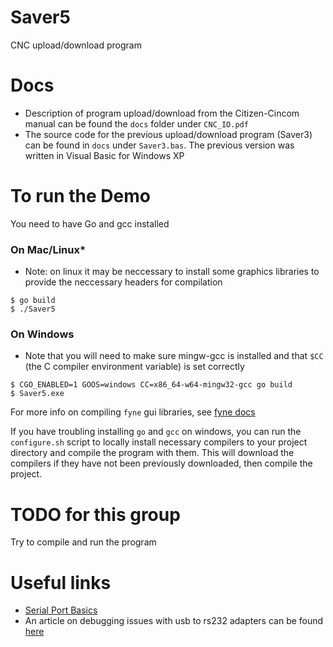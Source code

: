 # Saver5
CNC upload/download program

# Docs
- Description of program upload/download from the Citizen-Cincom manual can be found the `docs` folder under `CNC_IO.pdf`
- The source code for the previous upload/download program (Saver3) can be found in `docs` under `Saver3.bas`. The previous version was written in Visual Basic for Windows XP

# To run the Demo
You need to have Go and gcc installed

### On Mac/Linux*
- Note: on linux it may be neccessary to install some graphics libraries to provide the neccessary headers for compilation
```
$ go build
$ ./Saver5
```

### On Windows
- Note that you will need to make sure mingw-gcc is installed and that `$CC` (the C compiler environment variable) is set correctly
```
$ CGO_ENABLED=1 GOOS=windows CC=x86_64-w64-mingw32-gcc go build
$ Saver5.exe
```

For more info on compiling `fyne` gui libraries, see [fyne docs](https://developer.fyne.io/started/cross-compiling)

If you have troubling installing `go` and `gcc` on windows, you can run the `configure.sh` script to locally install necessary compilers to your project directory and compile the program with them. This will download the compilers if they have not been previously downloaded, then compile the project.


# TODO for this group
Try to compile and run the program

# Useful links
- [Serial Port Basics](https://tldp.org/HOWTO/Serial-HOWTO-4.html)
- An article on debugging issues with usb to rs232 adapters can be found [here](https://www.campbellsci.com/blog/usb-rs-232-adapter-cable-issues)
